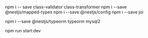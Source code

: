 npm i -- save class-validator class-transformer
npm i --save @nestjs/mapped-types
npm i --save @nestjs/config
npm i --save joi

npm i --save @nestjs/typeorm typeorm mysql2



npm run start:dev